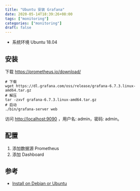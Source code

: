 ```yaml
---
title: "Ubuntu 安装 Grafana"
date: 2020-05-14T18:39:26+08:00
tags: ["monitoring"]
categories: ["monitoring"]
draft: false
---
```


- 系统环境 Ubuntu 18.04

## 安装

下载 <https://prometheus.io/download/>

```shell
# 下载
wget https://dl.grafana.com/oss/release/grafana-6.7.3.linux-amd64.tar.gz
# 解压
tar -zxvf grafana-6.7.3.linux-amd64.tar.gz
# 启动
./bin/grafana-server web
```

访问 <http://localhost:9090> ，用户名: admin，密码: admin。

## 配置

1. 添加数据源 Prometheus
2. 添加 Dashboard

## 参考

- [Install on Debian or Ubuntu](https://grafana.com/docs/grafana/latest/installation/debian/)
